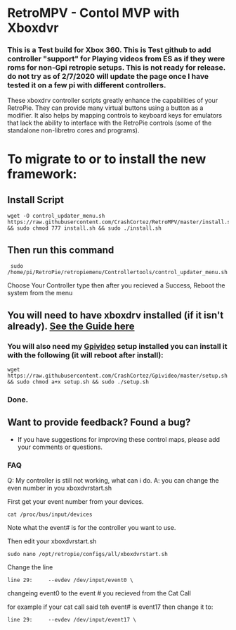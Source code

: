 # RetroMPV - Contol MVP with Xboxdvr 

### This is a Test build for Xbox 360. This is Test github to add controller "support" for Playing videos from ES as if they were roms for non-Gpi retropie setups. This is not ready for release. do not try as of 2/7/2020 will update the page once I have tested it on a few pi with different controllers.

These xboxdrv controller scripts greatly enhance the capabilities of your RetroPie. They can provide many virtual buttons using a button as a modifier. It also helps by mapping controls to keyboard keys for emulators that lack the ability to interface with the RetroPie controls (some of the standalone non-libretro cores and programs).

# To migrate to or to install the new framework:

## Install Script

```shell
wget -O control_updater_menu.sh https://raw.githubusercontent.com/CrashCortez/RetroMPV/master/install.sh && sudo chmod 777 install.sh && sudo ./install.sh
```

## Then run this command

```shell
 sudo /home/pi/RetroPie/retropiemenu/Controllertools/control_updater_menu.sh
```
Choose Your Controller type then after you recieved a Success,  Reboot the system from the menu

## You will need to have xboxdrv installed (if it isn't already).  [See the Guide here](https://sinisterspatula.github.io/RetroflagGpiGuides/Controls_Updater_Menu)

### You will also need my [Gpivideo](https://github.com/CrashCortez/Gpivideo) setup installed you can install it with the following (it will reboot after install):
```shell
wget https://raw.githubusercontent.com/CrashCortez/Gpivideo/master/setup.sh && sudo chmod a+x setup.sh && sudo ./setup.sh
```
### Done.

## Want to provide feedback?  Found a bug?

* If you have suggestions for improving these control maps, please add your comments or questions.

### FAQ
Q: My controller is still not working, what can i do.
A: you can change the even number in you xboxdvrstart.sh

First get your event number from your devices.
```shell
cat /proc/bus/input/devices
```
Note what the event# is for the controller you want to use.

Then edit your xboxdvrstart.sh
```shell
sudo nano /opt/retropie/configs/all/xboxdvrstart.sh
```
Change the line 
```shell
line 29:     --evdev /dev/input/event0 \
```
changeing event0 to the event # you recieved from the Cat Call

for example if your cat call said teh event# is event17 then change it to:
```shell
line 29:     --evdev /dev/input/event17 \
